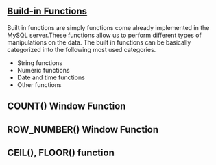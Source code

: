 ## [Build-in Functions](https://www.w3schools.com/sql/sql_ref_mysql.asp)

Built in functions are simply functions come already implemented in the MySQL server.These functions allow us to perform different types of manipulations on the data. The built in functions can be basically categorized into the following most used categories.

* String functions
* Numeric functions
* Date and time functions
* Other functions

## COUNT() Window Function

## ROW_NUMBER() Window Function

## CEIL(), FLOOR() function


